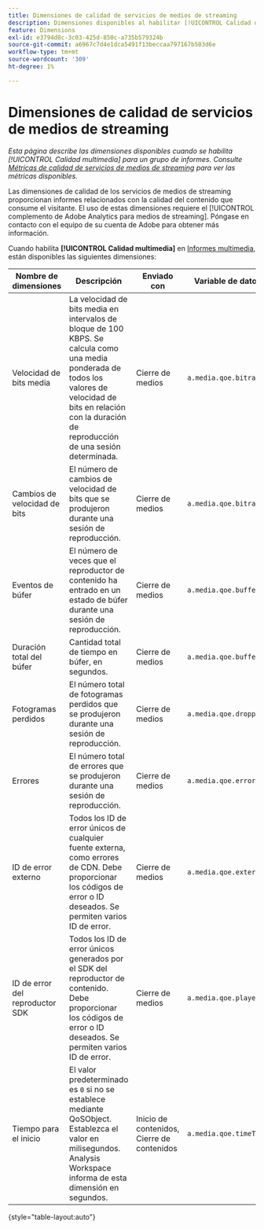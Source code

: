 ```yaml
---
title: Dimensiones de calidad de servicios de medios de streaming
description: Dimensiones disponibles al habilitar [!UICONTROL Calidad de los medios] para un grupo de informes.
feature: Dimensions
exl-id: e3794d8c-3c03-425d-850c-a735b579324b
source-git-commit: a6967c7d4e1dca5491f13beccaa797167b503d6e
workflow-type: tm+mt
source-wordcount: '309'
ht-degree: 1%

---
```


# Dimensiones de calidad de servicios de medios de streaming

*Esta página describe las dimensiones disponibles cuando se habilita [!UICONTROL Calidad multimedia] para un grupo de informes. Consulte [Métricas de calidad de servicios de medios de streaming](../metrics/sm-quality.md) para ver las métricas disponibles.*

Las dimensiones de calidad de los servicios de medios de streaming proporcionan informes relacionados con la calidad del contenido que consume el visitante. El uso de estas dimensiones requiere el [!UICONTROL complemento de Adobe Analytics para medios de streaming]. Póngase en contacto con el equipo de su cuenta de Adobe para obtener más información.

Cuando habilita **[!UICONTROL Calidad multimedia]** en [Informes multimedia](/help/admin/tools/manage-rs/edit-settings/media-management.md), están disponibles las siguientes dimensiones:

| Nombre de dimensiones | Descripción | Enviado con | Variable de datos de contexto |
| --- | --- | --- | --- |
| Velocidad de bits media | La velocidad de bits media en intervalos de bloque de 100 KBPS. Se calcula como una media ponderada de todos los valores de velocidad de bits en relación con la duración de reproducción de una sesión determinada. | Cierre de medios | `a.media.qoe.bitrateAverageBucket` |
| Cambios de velocidad de bits | El número de cambios de velocidad de bits que se produjeron durante una sesión de reproducción. | Cierre de medios | `a.media.qoe.bitrateChangeCount` |
| Eventos de búfer | El número de veces que el reproductor de contenido ha entrado en un estado de búfer durante una sesión de reproducción. | Cierre de medios | `a.media.qoe.bufferCount` |
| Duración total del búfer | Cantidad total de tiempo en búfer, en segundos. | Cierre de medios | `a.media.qoe.bufferTime` |
| Fotogramas perdidos | El número total de fotogramas perdidos que se produjeron durante una sesión de reproducción. | Cierre de medios | `a.media.qoe.droppedFrameCount` |
| Errores | El número total de errores que se produjeron durante una sesión de reproducción. | Cierre de medios | `a.media.qoe.errorCount` |
| ID de error externo | Todos los ID de error únicos de cualquier fuente externa, como errores de CDN. Debe proporcionar los códigos de error o ID deseados. Se permiten varios ID de error. | Cierre de medios | `a.media.qoe.externalErrors` |
| ID de error del reproductor SDK | Todos los ID de error únicos generados por el SDK del reproductor de contenido. Debe proporcionar los códigos de error o ID deseados. Se permiten varios ID de error. | Cierre de medios | `a.media.qoe.playerSdkErrors` |
| Tiempo para el inicio | El valor predeterminado es `0` si no se establece mediante QoSObject. Establezca el valor en milisegundos. Analysis Workspace informa de esta dimensión en segundos. | Inicio de contenidos, Cierre de contenidos | `a.media.qoe.timeToStart` |

{style="table-layout:auto"}
